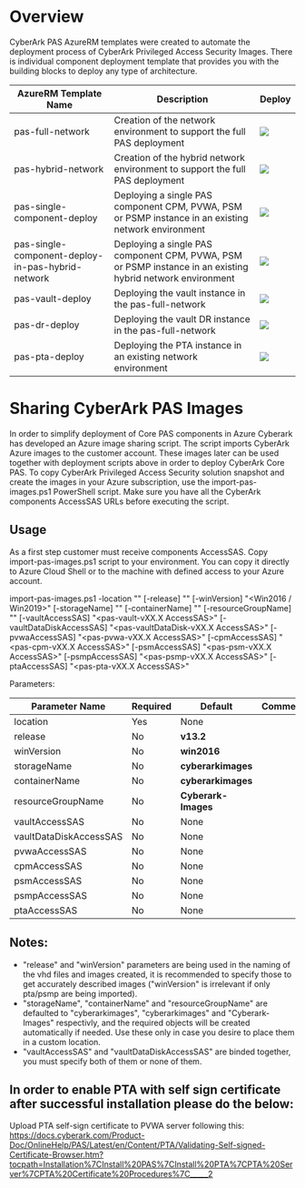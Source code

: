# Overview

CyberArk PAS AzureRM templates were created to automate the deployment process of CyberArk Privileged Access Security Images. There is individual component deployment template that provides you with the building blocks to deploy any type of architecture.

| AzureRM Template Name | Description | Deploy |
|-----------------------|-------------|--------|
| pas-full-network | Creation of the network environment to support the full PAS deployment | <a href="https://portal.azure.com/#create/Microsoft.Template/uri/https%3A%2F%2Fraw.githubusercontent.com%2Fcyberark%2Fpas-on-cloud%2Fmaster%2Fazure%2Fpas-full-network.json" target="_blank"><img src="http://azuredeploy.net/deploybutton.png"/></a> |
| pas-hybrid-network | Creation of the hybrid network environment to support the full PAS deployment | <a href="https://portal.azure.com/#create/Microsoft.Template/uri/https%3A%2F%2Fraw.githubusercontent.com%2Fcyberark%2Fpas-on-cloud%2Fmaster%2Fazure%2Fpas-hybrid-network.json" target="_blank"><img src="http://azuredeploy.net/deploybutton.png"/></a> |
| pas-single-component-deploy | Deploying a single PAS component CPM, PVWA, PSM or PSMP instance in an existing network environment |  <a href="https://portal.azure.com/#create/Microsoft.Template/uri/https%3A%2F%2Fraw.githubusercontent.com%2Fcyberark%2Fpas-on-cloud%2Fmaster%2Fazure%2Fpas-single-component-deploy.json" target="_blank"><img src="http://azuredeploy.net/deploybutton.png"/></a> |
| pas-single-component-deploy-in-pas-hybrid-network | Deploying a single PAS component CPM, PVWA, PSM or PSMP instance in an existing hybrid network environment |  <a href="https://portal.azure.com/#create/Microsoft.Template/uri/https%3A%2F%2Fraw.githubusercontent.com%2Fcyberark%2Fpas-on-cloud%2Fmaster%2Fazure%2Fpas-single-component-deploy-in-pas-hybrid-network.json" target="_blank"><img src="http://azuredeploy.net/deploybutton.png"/></a> |
| pas-vault-deploy | Deploying the vault instance in the pas-full-network | <a href="https://portal.azure.com/#create/Microsoft.Template/uri/https%3A%2F%2Fraw.githubusercontent.com%2Fcyberark%2Fpas-on-cloud%2Fmaster%2Fazure%2Fpas-vault-deploy.json" target="_blank"><img src="http://azuredeploy.net/deploybutton.png"/></a> |
| pas-dr-deploy | Deploying the vault DR instance in the pas-full-network | <a href="https://portal.azure.com/#create/Microsoft.Template/uri/https%3A%2F%2Fraw.githubusercontent.com%2Fcyberark%2Fpas-on-cloud%2Fmaster%2Fazure%2Fpas-dr-deploy.json" target="_blank"><img src="http://azuredeploy.net/deploybutton.png"/></a> 
| pas-pta-deploy | Deploying the PTA instance in an existing network environment | <a href="https://portal.azure.com/#create/Microsoft.Template/uri/https%3A%2F%2Fraw.githubusercontent.com%2Fcyberark%2Fpas-on-cloud%2Fmaster%2Fazure%2Fpas-pta-deploy.json" target="_blank"><img src="http://azuredeploy.net/deploybutton.png"/></a> |

# Sharing CyberArk PAS Images
In order to simplify deployment of Core PAS components in Azure Cyberark has developed an Azure image sharing script.
The script imports CyberArk Azure images to the customer account.
These images later can be used together with deployment scripts above in order to deploy CyberArk Core PAS.
To copy CyberArk Privileged Access Security solution snapshot and create the images in your Azure subscription, use the import-pas-images.ps1 PowerShell script. Make sure you have all the CyberArk components AccessSAS URLs before executing the script.

## Usage
As a first step customer must receive components AccessSAS.
Copy import-pas-images.ps1 script to your environment. You can copy it directly to Azure Cloud Shell or to the machine with defined access to your Azure account.

import-pas-images.ps1 -location "<Desired Azure location>" [-release] "<PAS release>" [-winVersion] "<Win2016 / Win2019>" [-storageName] "<Custom Storage account>" [-containerName] "<Custom Container>" [-resourceGroupName] "<Custom Resource Group>" [-vaultAccessSAS] "<pas-vault-vXX.X AccessSAS>"
[-vaultDataDiskAccessSAS] "<pas-vaultDataDisk-vXX.X AccessSAS>" [-pvwaAccessSAS] "<pas-pvwa-vXX.X AccessSAS>" [-cpmAccessSAS] "<pas-cpm-vXX.X AccessSAS>"
[-psmAccessSAS] "<pas-psm-vXX.X AccessSAS>" [-psmpAccessSAS] "<pas-psmp-vXX.X AccessSAS>" [-ptaAccessSAS] "<pas-pta-vXX.X AccessSAS>"

Parameters:

| Parameter Name          | Required | Default              | Comments |
|-------------------------|----------|----------------------|----------|
| location                | Yes      | None                 |          |
| release                 | No       | **v13.2**            |          |
| winVersion              | No       | **win2016**          |          |
| storageName             | No       | **cyberarkimages**   |          |
| containerName           | No       | **cyberarkimages**   |          |
| resourceGroupName       | No       | **Cyberark-Images**  |          |
| vaultAccessSAS          | No       | None                 |          |
| vaultDataDiskAccessSAS  | No       | None                 |          |
| pvwaAccessSAS           | No       | None                 |          |
| cpmAccessSAS            | No       | None                 |          |
| psmAccessSAS            | No       | None                 |          |
| psmpAccessSAS           | No       | None                 |          |
| ptaAccessSAS            | No       | None                 |          |

## Notes:
- "release" and "winVersion" parameters are being used in the naming of the vhd files and images created, 
  it is recommended to specify those to get accurately described images ("winVersion" is irrelevant if only pta/psmp are being imported).
- "storageName", "containerName" and "resourceGroupName" are defaulted to "cyberarkimages", "cyberarkimages" and "Cyberark-Images" respectivly,
  and the required objects will be created automatically if needed. Use these only in case you desire to place them in a custom location.
- "vaultAccessSAS" and "vaultDataDiskAccessSAS" are binded together, you must specify both of them or none of them.


## In order to enable PTA with self sign certificate after successful installation please do the below:

Upload PTA self-sign certificate to PVWA server following this:
https://docs.cyberark.com/Product-Doc/OnlineHelp/PAS/Latest/en/Content/PTA/Validating-Self-signed-Certificate-Browser.htm?tocpath=Installation%7CInstall%20PAS%7CInstall%20PTA%7CPTA%20Server%7CPTA%20Certificate%20Procedures%7C_____2
